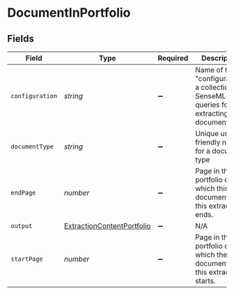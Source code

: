 # DocumentInPortfolio


## Fields

| Field                                                                                       | Type                                                                                        | Required                                                                                    | Description                                                                                 | Example                                                                                     |
| ------------------------------------------------------------------------------------------- | ------------------------------------------------------------------------------------------- | ------------------------------------------------------------------------------------------- | ------------------------------------------------------------------------------------------- | ------------------------------------------------------------------------------------------- |
| `configuration`                                                                             | *string*                                                                                    | :heavy_minus_sign:                                                                          | Name of the "configuration",  a collection of SenseML queries for extracting document data. | config_for_x_company                                                                        |
| `documentType`                                                                              | *string*                                                                                    | :heavy_minus_sign:                                                                          | Unique user-friendly name for a document type                                               | auto_insurance_quotes_all_carriers                                                          |
| `endPage`                                                                                   | *number*                                                                                    | :heavy_minus_sign:                                                                          | Page in the portfolio on which this document for this extraction ends.                      | 6                                                                                           |
| `output`                                                                                    | [ExtractionContentPortfolio](../../models/shared/extractioncontentportfolio.md)             | :heavy_minus_sign:                                                                          | N/A                                                                                         |                                                                                             |
| `startPage`                                                                                 | *number*                                                                                    | :heavy_minus_sign:                                                                          | Page in the portfolio on which the document for this extraction starts.                     | 2                                                                                           |